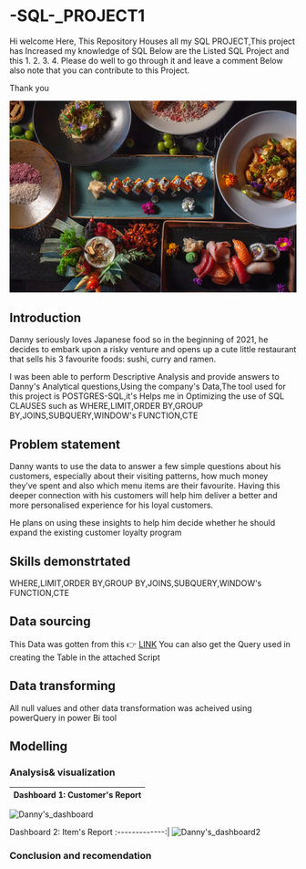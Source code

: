 # -SQL-_PROJECT1

Hi welcome Here,
This Repository Houses all my SQL PROJECT,This project has Increased my knowledge of SQL
Below are the Listed SQL Project and this 
1.
2.
3.
4.
Please do well to go through it and leave a comment Below also note that you can contribute to this Project.


Thank you 

![](istockphoto.jpg)

## Introduction
Danny seriously loves Japanese food so in the beginning of 2021, he decides to embark upon a risky venture and opens up a cute little restaurant that sells his 3 favourite foods: sushi, curry and ramen.

I was been able to perform Descriptive Analysis and provide answers to  Danny's Analytical questions,Using the company's Data,The tool used for this project is POSTGRES-SQL,it's Helps me in Optimizing the use of SQL CLAUSES such as WHERE,LIMIT,ORDER BY,GROUP BY,JOINS,SUBQUERY,WINDOW's FUNCTION,CTE

## Problem statement

Danny wants to use the data to answer a few simple questions about his customers, especially about their visiting patterns, how much money they’ve spent and also which menu items are their favourite. Having this deeper connection with his customers will help him deliver a better and more personalised experience for his loyal customers.

He plans on using these insights to help him decide whether he should expand the existing customer loyalty program

## Skills demonstrtated
 WHERE,LIMIT,ORDER BY,GROUP BY,JOINS,SUBQUERY,WINDOW's FUNCTION,CTE


## Data sourcing
This Data was gotten from this 👉 [LINK](https://8weeksqlchallenge.com/case-study-1/)
You can also get the Query used in creating the Table in the attached Script

## Data transforming
All null values and other data transformation was acheived using powerQuery in power Bi tool

## Modelling


### Analysis& visualization
Dashboard 1: Customer's Report |
:-------------:|
![Danny's_dashboard](https://user-images.githubusercontent.com/78567274/234736028-deda488f-3729-4aa9-8691-febb3234971f.PNG)

Dashboard 2: Item's Report 
:-------------:|
![Danny's_dashboard2](https://user-images.githubusercontent.com/78567274/234736569-7e77d5fd-8737-4bcb-9151-43a4206df447.PNG)




### Conclusion and recomendation
